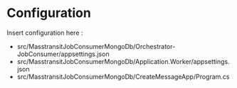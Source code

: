 # Configuration

Insert configuration here :
* src/MasstransitJobConsumerMongoDb/Orchestrator-JobConsumer/appsettings.json
* src/MasstransitJobConsumerMongoDb/Application.Worker/appsettings.json
* src/MasstransitJobConsumerMongoDb/CreateMessageApp/Program.cs
